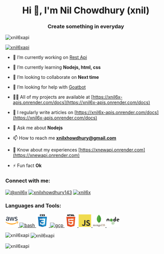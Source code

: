 <h1 align="center">Hi 👋, I'm Nil Chowdhury (xnil)</h1>
<h3 align="center">Create something in everyday</h3>

<p align="left"> <img src="https://komarev.com/ghpvc/?username=xnil6xapi&label=Profile%20views&color=0e75b6&style=flat" alt="xnil6xapi" /> </p>

<p align="left"> <a href="https://github.com/ryo-ma/github-profile-trophy"><img src="https://github-profile-trophy.vercel.app/?username=xnil6xapi" alt="xnil6xapi" /></a> </p>

- 🔭 I’m currently working on [Rest Api](https://xnewapi.onrender.com)

- 🌱 I’m currently learning **Nodejs, html, css**

- 👯 I’m looking to collaborate on **Next time**

- 🤝 I’m looking for help with [Goatbot](next.time)

- 👨‍💻 All of my projects are available at [https://xnil6x-apis.onrender.com/docs](https://xnil6x-apis.onrender.com/docs)

- 📝 I regularly write articles on [https://xnil6x-apis.onrender.com/docs](https://xnil6x-apis.onrender.com/docs)

- 💬 Ask me about **Nodejs**

- 📫 How to reach me **xnilxhowdhury@gmail.com**

- 📄 Know about my experiences [https://xnewapi.onrender.com](https://xnewapi.onrender.com)

- ⚡ Fun fact **Ok**

<h3 align="left">Connect with me:</h3>
<p align="left">
<a href="https://twitter.com/@xnil6x" target="blank"><img align="center" src="https://raw.githubusercontent.com/rahuldkjain/github-profile-readme-generator/master/src/images/icons/Social/twitter.svg" alt="@xnil6x" height="30" width="40" /></a>
<a href="https://fb.com/xnilxhowdhury143" target="blank"><img align="center" src="https://raw.githubusercontent.com/rahuldkjain/github-profile-readme-generator/master/src/images/icons/Social/facebook.svg" alt="xnilxhowdhury143" height="30" width="40" /></a>
<a href="https://instagram.com/xnil6x" target="blank"><img align="center" src="https://raw.githubusercontent.com/rahuldkjain/github-profile-readme-generator/master/src/images/icons/Social/instagram.svg" alt="xnil6x" height="30" width="40" /></a>
</p>

<h3 align="left">Languages and Tools:</h3>
<p align="left"> <a href="https://aws.amazon.com" target="_blank" rel="noreferrer"> <img src="https://raw.githubusercontent.com/devicons/devicon/master/icons/amazonwebservices/amazonwebservices-original-wordmark.svg" alt="aws" width="40" height="40"/> </a> <a href="https://www.gnu.org/software/bash/" target="_blank" rel="noreferrer"> <img src="https://www.vectorlogo.zone/logos/gnu_bash/gnu_bash-icon.svg" alt="bash" width="40" height="40"/> </a> <a href="https://www.w3schools.com/css/" target="_blank" rel="noreferrer"> <img src="https://raw.githubusercontent.com/devicons/devicon/master/icons/css3/css3-original-wordmark.svg" alt="css3" width="40" height="40"/> </a> <a href="https://cloud.google.com" target="_blank" rel="noreferrer"> <img src="https://www.vectorlogo.zone/logos/google_cloud/google_cloud-icon.svg" alt="gcp" width="40" height="40"/> </a> <a href="https://www.w3.org/html/" target="_blank" rel="noreferrer"> <img src="https://raw.githubusercontent.com/devicons/devicon/master/icons/html5/html5-original-wordmark.svg" alt="html5" width="40" height="40"/> </a> <a href="https://developer.mozilla.org/en-US/docs/Web/JavaScript" target="_blank" rel="noreferrer"> <img src="https://raw.githubusercontent.com/devicons/devicon/master/icons/javascript/javascript-original.svg" alt="javascript" width="40" height="40"/> </a> <a href="https://www.mongodb.com/" target="_blank" rel="noreferrer"> <img src="https://raw.githubusercontent.com/devicons/devicon/master/icons/mongodb/mongodb-original-wordmark.svg" alt="mongodb" width="40" height="40"/> </a> <a href="https://nodejs.org" target="_blank" rel="noreferrer"> <img src="https://raw.githubusercontent.com/devicons/devicon/master/icons/nodejs/nodejs-original-wordmark.svg" alt="nodejs" width="40" height="40"/> </a> </p>

<p><img align="left" src="https://github-readme-stats.vercel.app/api/top-langs?username=xnil6xapi&show_icons=true&locale=en&layout=compact" alt="xnil6xapi" /></p>

<p>&nbsp;<img align="center" src="https://github-readme-stats.vercel.app/api?username=xnil6xapi&show_icons=true&locale=en" alt="xnil6xapi" /></p>

<p><img align="center" src="https://github-readme-streak-stats.herokuapp.com/?user=xnil6xapi&" alt="xnil6xapi" /></p>
